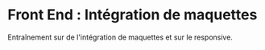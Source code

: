 # Front End : Intégration de maquettes

Entraînement sur de l'intégration de maquettes et sur le responsive.
